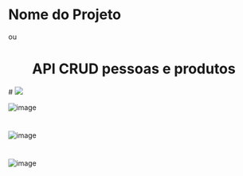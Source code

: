 # Nome do Projeto 
ou
<h1 align="center">API CRUD pessoas e produtos</h1>
#
<img src="https://img.shields.io/static/v1?label=Blog&message=NODE&color=7159c1&style=for-the-badge&logo=ghost"/>

![image](https://github.com/naraThais/API-ProdutoVsPessoa-ExpressJS/assets/84098486/c2726ce9-2812-43fe-949f-8292abb6acb7)
#
![image](https://github.com/naraThais/API-ProdutoVsPessoa-ExpressJS/assets/84098486/01c4542f-fc16-4cb6-addd-e56579c83fa5)
#
![image](https://github.com/naraThais/API-ProdutoVsPessoa-ExpressJS/assets/84098486/40fbed45-ea1a-4067-aa19-bca687876393)

